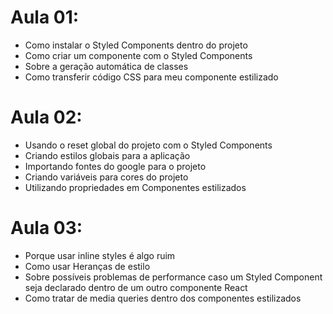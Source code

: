 # Aula 01:

- Como instalar o Styled Components dentro do projeto
- Como criar um componente com o Styled Components
- Sobre a geração automática de classes
- Como transferir código CSS para meu componente estilizado

# Aula 02:

- Usando o reset global do projeto com o Styled Components
- Criando estilos globais para a aplicação
- Importando fontes do google para o projeto
- Criando variáveis para cores do projeto
- Utilizando propriedades em Componentes estilizados

# Aula 03:

- Porque usar inline styles é algo ruim
- Como usar Heranças de estilo
- Sobre possíveis problemas de performance caso um Styled Component seja declarado dentro de um outro componente React
- Como tratar de media queries dentro dos componentes estilizados